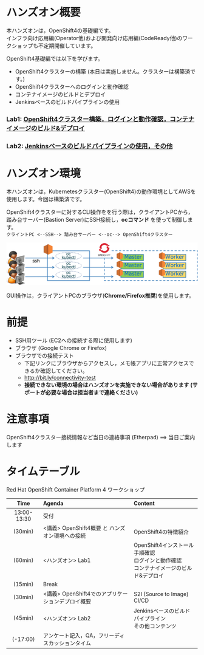 # ハンズオン概要
本ハンズオンは，OpenShift4の基礎編です。  
インフラ向け応用編(Operator他)および開発向け応用編(CodeReady他)のワークショップも不定期開催しています。

OpenShift4基礎編では以下を学びます。
- OpenShift4クラスターの構築 (本日は実施しません。クラスターは構築済です。)
- OpenShift4クラスターへのログインと動作確認
- コンテナイメージのビルドとデプロイ
- Jenkinsベースのビルドパイプラインの使用

### Lab1: [OpenShift4クラスター構築，ログインと動作確認，コンテナイメージのビルド&デプロイ](Lab1)
### Lab2: [Jenkinsベースのビルドパイプラインの使用，その他](Lab2)

# ハンズオン環境
本ハンズオンは，Kubernetesクラスター(OpenShift4)の動作環境としてAWSを使用します。今回は構築済です。  

OpenShift4クラスターに対するCLI操作をを行う際は，クライアントPCから，踏み台サーバー(Bastion Server)にSSH接続し，**ocコマンド** を使って制御します。  
`クライントPC <--SSH--> 踏み台サーバー <--oc--> OpenShift4クラスター`

![](images/handson-env.png)

GUI操作は，クライアントPCのブラウザ(**Chrome/Firefox推奨**)を使用します。  

# 前提
- SSH用ツール (EC2への接続する際に使用します)
- ブラウザ (Google Chrome or Firefox)
- ブラウザでの接続テスト
  - 下記リンクにブラウザからアクセスし，メモ帳アプリに正常アクセスできるか確認してください。
  - http://bit.ly/connectivity-test
  - **接続できない環境の場合はハンズオンを実施できない場合があります (サポートが必要な場合は担当者まで連絡ください)**

# 注意事項
OpenShift4クラスター接続情報など当日の連絡事項 (Etherpad) ==> 当日ご案内します

# タイムテーブル
Red Hat OpenShift Container Platform 4 ワークショップ

|Time|Agenda|Content|
|:---:|:---|:---|
|13:00-13:30|受付||
|(30min)|<講義> OpenShift4概要 と ハンズオン環境への接続|OpenShift4の特徴紹介||
|(60min)|<ハンズオン> Lab1 <br>|OpenShift4インストール手順確認<br>ログインと動作確認<br>コンテナイメージのビルド&デプロイ|
|(15min)|Break||
|(30min)|<講義> OpenShift4でのアプリケーションデプロイ概要|S2I (Source to Image) <br> CI/CD|
|(45min)|<ハンズオン> Lab2 <br>|Jenkinsベースのビルドパイプライン<br>その他コンテンツ|
|(-17:00)|アンケート記入，QA，フリーディスカッションタイム||
